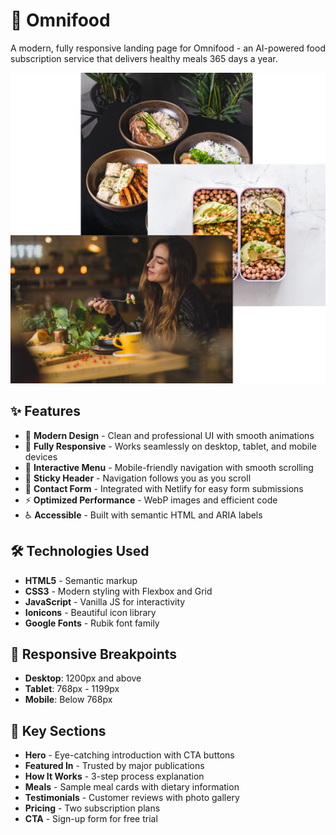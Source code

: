 # 🍊 Omnifood

A modern, fully responsive landing page for Omnifood - an AI-powered food subscription service that delivers healthy meals 365 days a year.

![Omnifood Preview](img/hero.png)

## ✨ Features

- 🎨 **Modern Design** - Clean and professional UI with smooth animations
- 📱 **Fully Responsive** - Works seamlessly on desktop, tablet, and mobile devices
- 🍔 **Interactive Menu** - Mobile-friendly navigation with smooth scrolling
- 🎯 **Sticky Header** - Navigation follows you as you scroll
- 📝 **Contact Form** - Integrated with Netlify for easy form submissions
- ⚡ **Optimized Performance** - WebP images and efficient code
- ♿ **Accessible** - Built with semantic HTML and ARIA labels

## 🛠️ Technologies Used

- **HTML5** - Semantic markup
- **CSS3** - Modern styling with Flexbox and Grid
- **JavaScript** - Vanilla JS for interactivity
- **Ionicons** - Beautiful icon library
- **Google Fonts** - Rubik font family

## 📱 Responsive Breakpoints

- **Desktop**: 1200px and above
- **Tablet**: 768px - 1199px
- **Mobile**: Below 768px

## 🎯 Key Sections

- **Hero** - Eye-catching introduction with CTA buttons
- **Featured In** - Trusted by major publications
- **How It Works** - 3-step process explanation
- **Meals** - Sample meal cards with dietary information
- **Testimonials** - Customer reviews with photo gallery
- **Pricing** - Two subscription plans
- **CTA** - Sign-up form for free trial
